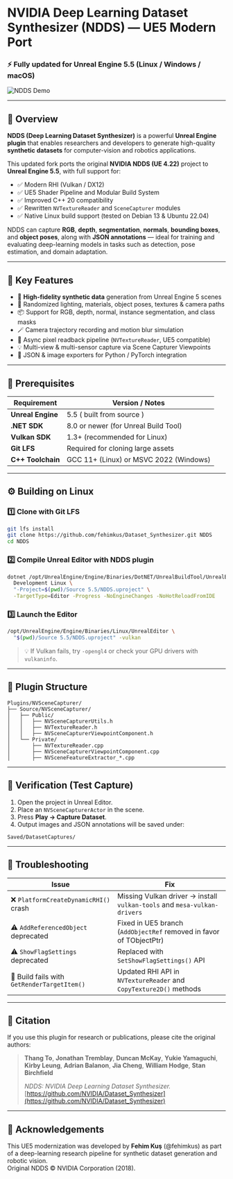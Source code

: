 # NVIDIA Deep Learning Dataset Synthesizer (NDDS) — **UE5 Modern Port**
### ⚡ Fully updated for Unreal Engine 5.5 (Linux / Windows / macOS)

![NDDS Demo](./NDDSIntro.png)

---

## 🚀 Overview

**NDDS (Deep Learning Dataset Synthesizer)** is a powerful **Unreal Engine plugin** that enables researchers and developers to generate high-quality **synthetic datasets** for computer-vision and robotics applications.  

This updated fork ports the original **NVIDIA NDDS (UE 4.22)** project to **Unreal Engine 5.5**, with full support for:

- ✅ Modern RHI (Vulkan / DX12)  
- ✅ UE5 Shader Pipeline and Modular Build System  
- ✅ Improved C++ 20 compatibility  
- ✅ Rewritten `NVTextureReader` and `SceneCapturer` modules  
- ✅ Native Linux build support (tested on Debian 13 & Ubuntu 22.04)  

NDDS can capture **RGB**, **depth**, **segmentation**, **normals**, **bounding boxes**, and **object poses**, along with **JSON annotations** — ideal for training and evaluating deep-learning models in tasks such as detection, pose estimation, and domain adaptation.

---

## 🧠 Key Features

- 🎥 **High-fidelity synthetic data** generation from Unreal Engine 5 scenes  
- 🧩 Randomized lighting, materials, object poses, textures & camera paths  
- 📦 Support for RGB, depth, normal, instance segmentation, and class masks  
- 🪄 Camera trajectory recording and motion blur simulation  
- 🔁 Async pixel readback pipeline (`NVTextureReader`, UE5 compatible)  
- 💡 Multi-view & multi-sensor capture via Scene Capturer Viewpoints  
- 🧰 JSON & image exporters for Python / PyTorch integration  

---

## 🧩 Prerequisites

| Requirement | Version / Notes |
|--------------|----------------|
| **Unreal Engine** | 5.5 ( built from source ) |
| **.NET SDK** | 8.0 or newer (for Unreal Build Tool) |
| **Vulkan SDK** | 1.3+ (recommended for Linux) |
| **Git LFS** | Required for cloning large assets |
| **C++ Toolchain** | GCC 11+ (Linux) or MSVC 2022 (Windows) |

---

## ⚙️ Building on Linux

### 1️⃣ Clone with Git LFS
```bash
git lfs install
git clone https://github.com/fehimkus/Dataset_Synthesizer.git NDDS
cd NDDS
```

### 2️⃣ Compile Unreal Editor with NDDS plugin
```bash
dotnet /opt/UnrealEngine/Engine/Binaries/DotNET/UnrealBuildTool/UnrealBuildTool.dll \
  Development Linux \
  "-Project=$(pwd)/Source 5.5/NDDS.uproject" \
  -TargetType=Editor -Progress -NoEngineChanges -NoHotReloadFromIDE
```

### 3️⃣ Launch the Editor
```bash
/opt/UnrealEngine/Engine/Binaries/Linux/UnrealEditor \
  "$(pwd)/Source 5.5/NDDS.uproject" -vulkan
```

> 💡 If Vulkan fails, try `-opengl4` or check your GPU drivers with `vulkaninfo`.

---

## 🧱 Plugin Structure

```
Plugins/NVSceneCapturer/
├── Source/NVSceneCapturer/
│   ├── Public/
│   │   ├── NVSceneCapturerUtils.h
│   │   ├── NVTextureReader.h
│   │   ├── NVSceneCapturerViewpointComponent.h
│   └── Private/
│       ├── NVTextureReader.cpp
│       ├── NVSceneCapturerViewpointComponent.cpp
│       ├── NVSceneFeatureExtractor_*.cpp
```

---

## 🧪 Verification (Test Capture)

1. Open the project in Unreal Editor.  
2. Place an `NVSceneCapturerActor` in the scene.  
3. Press **Play → Capture Dataset**.  
4. Output images and JSON annotations will be saved under:

```
Saved/DatasetCaptures/
```

---

## 🧰 Troubleshooting

| Issue | Fix |
|--------|------|
| ❌ `PlatformCreateDynamicRHI()` crash | Missing Vulkan driver → install `vulkan-tools` and `mesa-vulkan-drivers` |
| ⚠️ `AddReferencedObject` deprecated | Fixed in UE5 branch (`AddObjectRef` removed in favor of TObjectPtr) |
| ⚠️ `ShowFlagSettings` deprecated | Replaced with `SetShowFlagSettings()` API |
| 🧩 Build fails with `GetRenderTargetItem()` | Updated RHI API in `NVTextureReader` and `CopyTexture2D()` methods |

---

## 🧠 Citation

If you use this plugin for research or publications, please cite the original authors:

> **Thang To**, **Jonathan Tremblay**, **Duncan McKay**, **Yukie Yamaguchi**, **Kirby Leung**, **Adrian Balanon**, **Jia Cheng**, **William Hodge**, **Stan Birchfield**  
>  
> *NDDS: NVIDIA Deep Learning Dataset Synthesizer.*  
> [https://github.com/NVIDIA/Dataset_Synthesizer](https://github.com/NVIDIA/Dataset_Synthesizer)

---

## 🧩 Acknowledgements

This UE5 modernization was developed by **Fehim Kuş** (@fehimkus) as part of a deep-learning research pipeline for synthetic dataset generation and robotic vision.  
Original NDDS © NVIDIA Corporation (2018).
